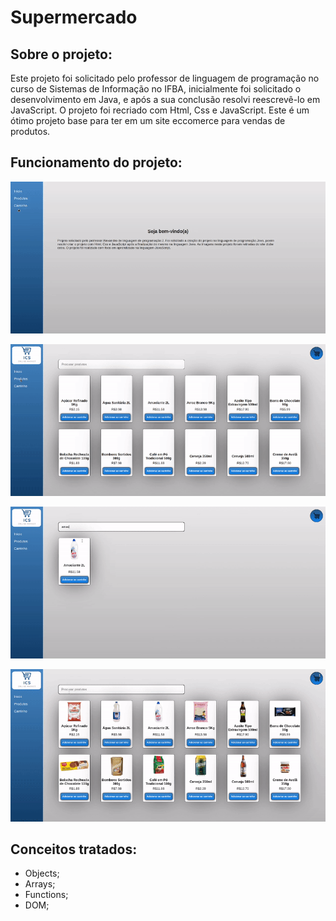 # Supermercado

## Sobre o projeto:

Este projeto foi solicitado pelo professor de linguagem de programação no curso de Sistemas de Informação no IFBA, inicialmente foi solicitado o desenvolvimento em Java, e após a sua conclusão resolvi reescrevê-lo em JavaScript. O projeto foi recriado com Html, Css e JavaScript. Este é um ótimo projeto base para ter em um site eccomerce para vendas de produtos.

## Funcionamento do projeto:

<p align="left">
  <img width="800px" src="assets/img/project1.gif">
</p>

<p align="left">
  <img width="800px" src="assets/img/project2.gif">
</p>

<p align="left">
  <img width="800px" src="assets/img/project3.gif">
</p>

<p align="left">
  <img width="800px" src="assets/img/project4.gif">
</p>

## Conceitos tratados:

- Objects;
- Arrays;
- Functions;
- DOM;
